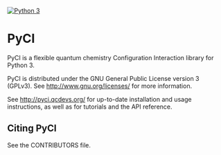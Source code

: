 <!--
This file is part of PyCI.

PyCI is free software: you can redistribute it and/or modify it under
the terms of the GNU General Public License as published by the Free
Software Foundation, either version 3 of the License, or (at your
option) any later version.

PyCI is distributed in the hope that it will be useful, but WITHOUT
ANY WARRANTY; without even the implied warranty of MERCHANTABILITY or
FITNESS FOR A PARTICULAR PURPOSE. See the GNU General Public License
for more details.

You should have received a copy of the GNU General Public License
along with PyCI. If not, see <http://www.gnu.org/licenses/>.
-->

[![Python 3](http://img.shields.io/badge/python-3-blue.svg)](https://docs.python.org/3.8/)

# PyCI

PyCI is a flexible quantum chemistry Configuration Interaction library for Python 3.

PyCI is distributed under the GNU General Public License version 3 (GPLv3).
See http://www.gnu.org/licenses/ for more information.

See http://pyci.qcdevs.org/ for up-to-date installation and usage instructions, as well as for
tutorials and the API reference.

## Citing PyCI

See the CONTRIBUTORS file.

